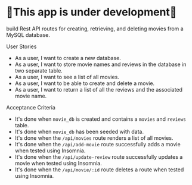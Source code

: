 # 🚧This app is under development🚧

build Rest API routes for creating, retrieving, and deleting movies from a MySQL database.

User Stories
* As a user, I want to create a new database.
* As a user, I want to store movie names and reviews in the database in two separate table.
* As a user, I want to see a list of all movies.
* As a user, I want to be able to create and delete a movie.
* As a user, I want to return a list of all the reviews and the associated movie name.

Acceptance Criteria
* It's done when `movie_db` is created and contains a `movies` and `reviews` table.
* It's done when `movie_db` has been seeded with data.
* It's done when the `/api/movies` route renders a list of all movies.
* It's done when the `/api/add-movie` route successfully adds a movie when tested using Insomnia.
* It's done when the `/api/update-review` route successfully updates a movie when tested using Insomnia.
* It's done when the `/api/movie/:id` route deletes a route when tested using Insomnia.

